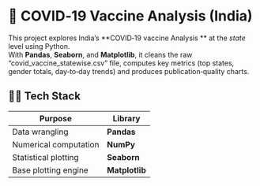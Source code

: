 # 🦠 COVID‑19 Vaccine Analysis (India)

This project explores India’s **COVID‑19 vaccine Analysis ** at the _state_ level using Python.  
With **Pandas**, **Seaborn**, and **Matplotlib**, it cleans the raw “covid_vaccine_statewise.csv” file, computes key metrics (top states, gender totals, day‑to‑day trends) and produces publication‑quality charts.

## 🧑‍💻 Tech Stack

| Purpose                | Library |
|------------------------|---------|
| Data wrangling         | **Pandas** |
| Numerical computation  | **NumPy** |
| Statistical plotting   | **Seaborn** |
| Base plotting engine   | **Matplotlib** |


